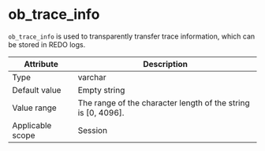 # ob_trace_info

`ob_trace_info` is used to transparently transfer trace information, which can be stored in REDO logs.

| **Attribute** | **Description** |
|--------|-------------------|
| Type | varchar |
| Default value | Empty string |
| Value range | The range of the character length of the string is \[0, 4096\]. |
| Applicable scope | Session |
